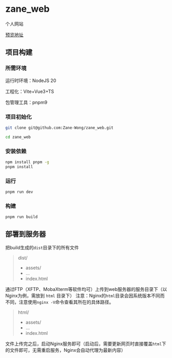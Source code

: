 # zane_web
个人网站

[预览地址](http://120.79.71.94)

## 项目构建
### 所需环境

运行时环境：NodeJS 20

工程化：Vite+Vue3+TS

包管理工具：pnpm9

### 项目初始化

~~~sh
git clone git@github.com:Zane-Wong/zane_web.git
~~~

~~~sh
cd zane_web
~~~

### 安装依赖

~~~sh
npm install pnpm -g
pnpm install
~~~

### 运行

~~~sh
pnpm run dev
~~~

### 构建

~~~sh
pnpm run build
~~~

## 部署到服务器
把build生成的`dist`目录下的所有文件

> dist/
> - assets/
> - ...
> - index.html
 
通过FTP（XFTP、MobaXterm等软件均可）上传到web服务器的服务目录下（以Nginx为例，需放到 `html` 目录下）
注意：Nginx的`html`目录会因系统版本不同而不同，注意使用`nginx -V`命令查看其所在的具体路径。

> html/
> - assets/
> - ...
> - index.html

文件上传完之后，启动Nginx服务即可（启动后，需要更新网页时直接覆盖`html`下的文件即可，无需重启服务，Nginx会自动代理为最新内容）